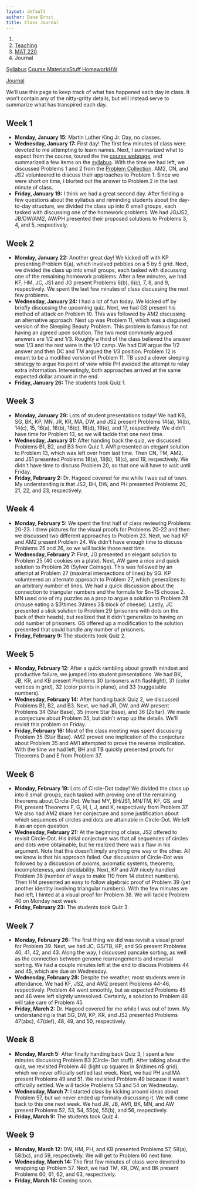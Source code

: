 ```yaml
---
layout: default
author: Dana Ernst
title: Class Journal
---
```


<ol class="breadcrumb">
  <li><a href="/"><i class="fa fa-home"></i></a></li>
  <li><a href="/teaching/">Teaching</a></li>
  <li><a href="/teaching/mat220s18">MAT 220</a></li>
  <li class="active">Journal</li>
</ol>

<div class="row">
<div class="col-xs-12">
<div class="btn-group btn-group-justified">
<a class="btn btn-default btn-success" href="{{site.baseurl}}/teaching/mat220s18/syllabus/">Syllabus</a>

<a class="btn btn-default btn-primary" href="{{site.baseurl}}/teaching/mat220s18/materials/">
<span class="hidden-xs">Course Materials</span><span class="visible-xs">Stuff</span>
</a>

<a class="btn btn-default btn-warning" href="{{site.baseurl}}/teaching/mat220s18/homework/">
<span class="hidden-xs">Homework</span><span class="visible-xs">HW</span>
</a>

<a class="btn btn-default btn-info" href="{{site.baseurl}}/teaching/mat220s18/journal/">Journal</a>
</div>
</div>
</div>

<p style="margin-top:10px;">
We’ll use this page to keep track of what has happened each day in class. It won’t contain any of the nitty-gritty details, but will instead serve to summarize what has transpired each day.
</p>

## Week 1 ##

<ul class="fa-ul">
  <li><i class="fa-li far fa-calendar-check"></i><b>Monday, January 15:</b> Martin Luther King Jr. Day, no classes.</li>
  <li><i class="fa-li far fa-calendar-check"></i><b>Wednesday, January 17:</b> First day! The first few minutes of class were devoted to me attempting to learn names. Next, I summarized what to expect from the course, toured the the <a href="{{site.baseurl}}/teaching/mat220s18/">course webpage</a>, and summarized a few items on the <a href="{{site.baseurl}}/teaching/mat220s18/syllabus/">syllabus</a>. With the time we had left, we discussed Problems 1 and 2 from the <a href="{{site.baseurl}}/teaching/mat220s18/220ProblemCollection.pdf">Problem Collection</a>. AM2, CN, and JS2 volunteered to discuss their approaches to Problem 1. Since we were short on time, I blurted out the answer to Problem 2 in the last minute of class.</li>
  <li><i class="fa-li far fa-calendar-check"></i><b>Friday, January 19:</b> I think we had a great second day. After fielding a few questions about the syllabus and reminding students about the day-to-day structure, we divided the class up into 6 small groups, each tasked with discussing one of the homework problems.  We had JG/JS2, JB/DW/AM2, AW/PH presented their proposed solutions to Problems 3, 4, and 5, respectively.</li>
</ul>

## Week 2 ##

<ul class="fa-ul">
  <li><i class="fa-li far fa-calendar-check"></i><b>Monday, January 22:</b> Another great day!  We kicked off with KP presenting Problem 6(a), which involved pebbles on a 5 by 5 grid.  Next, we divided the class up into small groups, each tasked with discussing one of the remaining homework problems.  After a few minutes, we had KF, HM, JC, JS1 and JG present Problems 6(b), 6(c), 7, 8, and 9, respectively.  We spent the last few minutes of class discussing the next few problems.</li>
  <li><i class="fa-li far fa-calendar-check"></i><b>Wednesday, January 24:</b> I had a lot of fun today.  We kicked off by briefly discussing the upcoming quiz. Next, we had GS present his method of attack on Problem 10.  This was followed by AM2 discussing an alternative approach. Next up was Problem 11, which was a disguised version of the Sleeping Beauty Problem. This problem is famous for not having an agreed upon solution.  The two most commonly argued answers are 1/2 and 1/3.  Roughly a third of the class believed the answer was 1/3 and the rest were in the 1/2 camp.  We had DW argue the 1/2 answer and then DC and TM argued the 1/3 position. Problem 12 is meant to be a modified version of Problem 11. TB used a clever sleeping strategy to argue his point of view while PH avoided the attempt to relay extra information.  Interestingly, both approaches arrived at the same expected dollar amount in the end.</li>
  <li><i class="fa-li far fa-calendar-check"></i><b>Friday, January 26:</b> The students took Quiz 1.</li>
</ul>


## Week 3 ##

<ul class="fa-ul">
  <li><i class="fa-li far fa-calendar-check"></i><b>Monday, January 29:</b> Lots of student presentations today!  We had KB, SG, BK, KP, MN, JR, KR, MA, DW, and JS2 present Problems 14(a), 14(b), 14(c), 15, 16(a), 16(b), 16(c), 16(d), 16(e), and 17, respectively.  We didn't have time for Problem 13, so we will tackle that one next time.</li>
  <li><i class="fa-li far fa-calendar-check"></i><b>Wednesday, January 31:</b> After handing back the quiz, we discussed Problems B1, B2, and B3 from Quiz 1.  AM1 presented an elegant solution to Problem 13, which was left over from last time. Then CN, TM, AM2, and JS1 presented Problems 18(a), 18(b), 18(c), and 19, respectively.  We didn't have time to discuss Problem 20, so that one will have to wait until Friday.</li>
  <li><i class="fa-li far fa-calendar-check"></i><b>Friday, February 2:</b> Dr. Hagood covered for me while I was out of town.  My understanding is that JS2, BH, DW, and PH presented Problems 20, 21, 22, and 23, respectively.</li>
</ul>

## Week 4 ##

<ul class="fa-ul">
  <li><i class="fa-li far fa-calendar-check"></i><b>Monday, February 5:</b> We spent the first half of class reviewing Problems 20-23.  I drew pictures for the visual proofs for Problems 20-22 and then we discussed two different approaches to Problem 23.  Next, we had KF and AM2 present Problem 24.  We didn't have enough time to discuss Problems 25 and 26, so we will tackle those next time.</li>
  <li><i class="fa-li far fa-calendar-check"></i><b>Wednesday, February 7:</b> First, JG presented an elegant solution to Problem 25 (40 cookies on a plate). Next, AW gave a nice and quick solution to Problem 26 (Sylver Coinage). This was followed by an attempt at Problem 27 (maximal intersections of lines) by SG. KP volunteered an alternate approach to Problem 27, which generalizes to an arbitrary number of lines. We had a quick discussion about the connection to triangular numbers and the formula for $n+1$ choose 2.  MN used one of my puzzles as a prop to argue a solution to Problem 28 (mouse eating a $3\times 3\times 3$ block of cheese). Lastly, JC presented a slick solution to Problem 29 (prisoners with dots on the back of their heads), but realized that it didn't generalize to having an odd number of prisoners.  GS offered up a modification to the solution presented that could handle any number of prisoners.</li>
  <li><i class="fa-li far fa-calendar-check"></i><b>Friday, February 9:</b> The students took Quiz 2.</li>
</ul>

## Week 5 ##

<ul class="fa-ul">
  <li><i class="fa-li far fa-calendar-check"></i><b>Monday, February 12:</b> After a quick rambling about growth mindset and productive failure, we jumped into student presentations.  We had BK, JB, KR, and KB present Problems 30 (prisoners with flashlight), 31 (color vertices in grid), 32 (color points in plane), and 33 (nuggetable numbers).</li>
  <li><i class="fa-li far fa-calendar-check"></i><b>Wednesday, February 14:</b> After handing back Quiz 2, we discussed Problems B1, B2, and B3.  Next, we had JR, DW, and AW present Problems 34 (Star Base), 35 (more Star Base), and 36 (Zoltar).  We made a conjecture about Problem 35, but didn't wrap up the details.  We'll revisit this problem on Friday.</li>
  <li><i class="fa-li far fa-calendar-check"></i><b>Friday, February 16:</b> Most of the class meeting was spent discussing Problem 35 (Star Base). AM2 proved one implication of the conjecture about Problem 35 and AM1 attempted to prove the reverse implication.  With the time we had left, BH and TB quickly presented proofs for Theorems D and E from Problem 37.</li>
</ul>

## Week 6 ##

<ul class="fa-ul">
  <li><i class="fa-li far fa-calendar-check"></i><b>Monday, February 19:</b> Lots of Circle-Dot today!  We divided the class up into 6 small groups, each tasked with proving one of the remaining theorems about Circle-Dot.  We had MY, BH/JS1, MN/TM, KF, GS, and PH, present Theorems F, G, H, I, J, and K, respectively from Problem 37.  We also had AM2 share her conjecture and some justification about which sequences of circles and dots are attainable in Circle-Dot.  We left it as an open question.</li>
  <li><i class="fa-li far fa-calendar-check"></i><b>Wednesday, February 21:</b> At the beginning of class, JS2 offered to revisit Circle-Dot.  His initial conjecture was that all sequences of circles and dots were obtainable, but he realized there was a flaw in his argument.  Note that this doesn't imply anything one way or the other.  All we know is that his approach failed.  Our discussion of Circle-Dot was followed by a discussion of axioms, axiomatic systems, theorems, incompleteness, and decidability.  Next, KP and AW nicely handled Problem 38 (number of ways to make 110 from 14 distinct numbers).  Then HM presented an easy to follow algebraic proof of Problem 39 (yet another identity involving triangular numbers).  With the few minutes we had left, I hinted at a visual proof for Problem 38.  We will tackle Problem 40 on Monday next week.</li>
  <li><i class="fa-li far fa-calendar-check"></i><b>Friday, February 23:</b> The students took Quiz 3.</li>
</ul>

## Week 7 ##

<ul class="fa-ul">
  <li><i class="fa-li far fa-calendar-check"></i><b>Monday, February 26:</b> The first thing we did was revisit a visual proof for Problem 39.  Next, we had JC, GS/TB, KP, and SG present Problems 40, 41, 42, and 43.  Along the way, I discussed pancake sorting, as well as the connection between genome rearrangements and reversal sorting.  We had a couple minutes left at the end to discuss Problems 44 and 45, which are due on Wednesday.</li>
  <li><i class="fa-li far fa-calendar-check"></i><b>Wednesday, February 28:</b> Despite the weather, most students were in attendance.  We had KF, JS2, and AM2 present Problems 44-46, respectively.  Problem 44 went smoothly, but as expected Problems 45 and 46 were left slightly unresolved.  Certainly, a solution to Problem 46 will take care of Problem 45.</li>
  <li><i class="fa-li far fa-calendar-check"></i><b>Friday, March 2:</b> Dr. Hagood covered for me while I was out of town. My understanding is that SG, DW, KP, KR, and JS2 presented Problems 47(abc), 47(def), 48, 49, and 50, respectively.</li>
</ul>

## Week 8 ##

<ul class="fa-ul">
  <li><i class="fa-li far fa-calendar-check"></i><b>Monday, March 5:</b> After finally handing back Quiz 3, I spent a few minutes discussing Problem B3 (Circle-Dot stuff). After talking about the quiz, we revisited Problem 46 (light up squares in $n\times n$ grid), which we never officially settled last week. Next, we had PH and MA present Problems 49 and 51.  We revisited Problem 49 because it wasn't officially settled. We will tackle Problems 53 and 54 on Wednesday.</li>
  <li><i class="fa-li far fa-calendar-check"></i><b>Wednesday, March 7:</b> I started class by kicking around ideas about Problem 57, but we never ended up formally discussing it.  We will come back to this one next week.  We had JR, JB, AM1, BK, MN, and AW present Problems 52, 53, 54, 55(a), 55(b), and 56, respectively.</li>
  <li><i class="fa-li far fa-calendar-check"></i><b>Friday, March 9:</b> The students took Quiz 4.</li>
</ul>

## Week 9 ##

<ul class="fa-ul">
  <li><i class="fa-li far fa-calendar-check"></i><b>Monday, March 12:</b> DW, HM, PH, and KB presented Problems 57, 58(a), 58(bc), and 59, respectively.  We will get to Problem 60 next time.</li>
  <li><i class="fa-li far fa-calendar-check"></i><b>Wednesday, March 14:</b> The first few minutes of class were devoted to wrapping up Problem 57.  Next, we had TM, KR, DW, and BK present Problems 60, 61, 62, and 63, respectively.</li>
  <li><i class="fa-li far fa-calendar-check"></i><b>Friday, March 16:</b> Coming soon.</li>
</ul>
